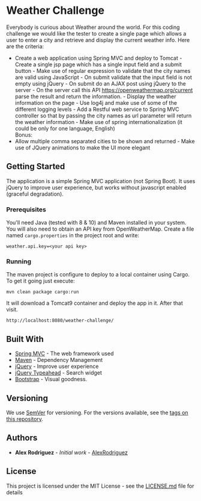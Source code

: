 # Weather Challenge

Everybody is curious about Weather around the world. For this coding challenge we would like the tester to create a single page which allows a user to enter a city and retrieve and display the current weather info. 
Here are the criteria: 
- Create a web application using Spring MVC and deploy to Tomcat - Create a single jsp page which has a single input field and a submit button - Make use of regular expression to validate that the city names are valid using JavaScript - On submit validate that the input field is not empty using jQuery - On submit do an AJAX post using jQuery to the server  - On the server call this API  https://openweathermap.org/current parse the result and return the information. - Display the weather information on the page - Use log4j and make use of some of the different logging levels - Add a Restful web service to Spring MVC controller so that by passing the city names as url parameter will return the weather information      - Make use of spring internationalization (it could be only for one language, English)  
Bonus: 
- Allow multiple comma separated cities to be shown and returned - Make use of JQuery animations to make the UI more elegant

## Getting Started

The application is a simple Spring MVC application (not Spring Boot). It uses jQuery to improve user experience, but works without javascript enabled (graceful degradation).

### Prerequisites

You'll need Java (tested with 8 & 10) and Maven installed in your system. You will also need to obtain an API key from OpenWeatherMap. Create a file named `cargo.properties` in the project root and write:

```
weather.api.key=<your api key>
```

### Running

The maven project is configure to deploy to a local container using Cargo. To get it going just execute:

```
mvn clean package cargo:run
```

It will download a Tomcat9 container and deploy the app in it. After that visit.

```
http://localhost:8080/weather-challenge/
```

## Built With

* [Spring MVC](https://docs.spring.io/spring/docs/current/spring-framework-reference/web.html) - The web framework used
* [Maven](https://maven.apache.org/) - Dependency Management
* [jQuery](https://jquery.com/) - Improve user experience
* [jQuery Typeahead](http://www.runningcoder.org/jquerytypeahead/) - Search widget
* [Bootstrap](https://getbootstrap.com/) - Visual goodness.

## Versioning

We use [SemVer](http://semver.org/) for versioning. For the versions available, see the [tags on this repository](https://github.com/your/project/tags). 

## Authors

* **Alex Rodriguez** - *Initial work* - [AlexRodriguez](https://github.com/alexrodriguez)

## License

This project is licensed under the MIT License - see the [LICENSE.md](LICENSE.md) file for details
